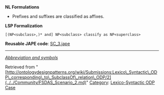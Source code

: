 __NL Formulations__



* Prefixes and suffixes are classified as affixes.


  

__LSP Formalization__




```
[(NP<subclass>,)* and] NP<subclass> classify as NP<superclass>

```

__Reusable JAPE code__: [SC\_3.jape](../../images/9/90/SC_3.jape "SC 3.jape")





---


_[Abbreviation and symbols](../../Community/LSPSymbols.md "Community:LSPSymbols")_





Retrieved from "[http://ontologydesignpatterns.org/wiki/Submissions:Lexico\_Syntactic\_ODP\_corresponding\_to\_SubclassOf\_relation\_ODP/2](../../Community/FSDAS_Scenario_2.md)"
 [Category](http://ontologydesignpatterns.org/wiki/Special:Categories "Special:Categories"): [Lexico-Syntactic ODP Case](../../Category/Lexico-Syntactic_ODP_Case.md "Category:Lexico-Syntactic ODP Case")
